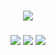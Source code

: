 ###

  <img src="https://user-images.githubusercontent.com/99501431/180680144-31c586e1-3406-45f6-91bf-5d86c941b50f.png" alt=""/>
<div align="center">


<div align="center">
  <img src="https://profile-counter.glitch.me/weillercarvalho/count.svg?"  />
</div>

###

<div align="center">
  
  <a href="https://www.linkedin.com/in/weillercarvalho/" target="_blank"><img src="https://img.shields.io/badge/Linkedin-100000?style=for-the-badge&logo=Linkedin&logoColor=white&labelColor=C3C3C3&color=C3C3C3"></a>
  <a href="https://weillercarvalho.com/" target="_blank"><img src="https://img.shields.io/badge/WEBSITE-100000?style=for-the-badge&logo=Website&logoColor=white&labelColor=black&color=930184"></a>
  <a href="https://linktr.ee/weillercarvalho" target="_blank"><img src="https://img.shields.io/badge/LINKTREE-100000?style=for-the-badge&logo=Linktree&logoColor=white&labelColor=C3C3C3&color=C3C3C3"></a> 
</div>



<div align="center">
